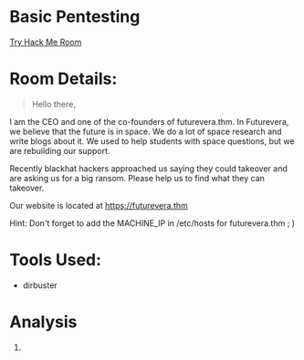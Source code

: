 # Basic Pentesting 

[Try Hack Me Room](https://tryhackme.com/room/basicpentestingjt) 

# Room Details:
> Hello there, <br />

I am the CEO and one of the co-founders of futurevera.thm. In Futurevera, we believe that the future is in space. 
We do a lot of space research and write blogs about it. We used to help students with space questions, but we are rebuilding our support. <br />

Recently blackhat hackers approached us saying they could takeover and are asking us for a big ransom. Please help us to find what they can takeover. <br />

Our website is located at https://futurevera.thm <br />

Hint: Don't forget to add the MACHINE_IP in /etc/hosts for futurevera.thm ; )
# Tools Used: 
  - dirbuster

# Analysis

1.

